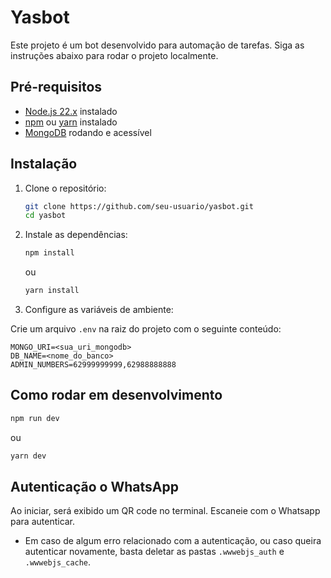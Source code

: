 # Yasbot

Este projeto é um bot desenvolvido para automação de tarefas. Siga as instruções abaixo para rodar o projeto localmente.

## Pré-requisitos

- [Node.js 22.x](https://nodejs.org/) instalado
- [npm](https://www.npmjs.com/) ou [yarn](https://yarnpkg.com/) instalado
- [MongoDB](https://www.mongodb.com/) rodando e acessível

## Instalação

1. Clone o repositório:

   ```bash
   git clone https://github.com/seu-usuario/yasbot.git
   cd yasbot
   ```

2. Instale as dependências:

   ```bash
   npm install
   ```

   ou

   ```bash
   yarn install
   ```

3. Configure as variáveis de ambiente:

Crie um arquivo `.env` na raiz do projeto com o seguinte conteúdo:

```env
MONGO_URI=<sua_uri_mongodb>
DB_NAME=<nome_do_banco>
ADMIN_NUMBERS=62999999999,62988888888
```

## Como rodar em desenvolvimento

```bash
npm run dev
```

ou

```bash
yarn dev
```

## Autenticação o WhatsApp

Ao iniciar, será exibido um QR code no terminal. Escaneie com o Whatsapp para autenticar.

- Em caso de algum erro relacionado com a autenticação, ou caso queira autenticar novamente, basta deletar as pastas `.wwwebjs_auth` e `.wwwebjs_cache`.
